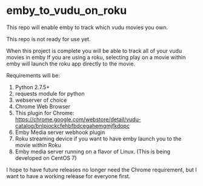 # emby_to_vudu_on_roku
This repo will enable emby to track which vudu movies you own.

This repo is not ready for use yet.

When this project is complete you will be able to track all of your vudu movies in emby
If you are using a roku, selecting play on a movie within emby will launch the roku app directly to the movie.

Requirements will be:
1. Python 2.7.5+
2. requests module for python
3. webserver of choice
4. Chrome Web Browser
5. This plugin for Chrome:
https://chrome.google.com/webstore/detail/vudu-catalog/bnlpiockcfehbfbdcegahemgmjfkdopc
6. Emby Media server webhook plugin
7. Roku streaming device if you want to have emby launch you to the movie within Roku
8. Emby media server running on a flavor of Linux.  (This is being developed on CentOS 7)

I hope to have future releases no longer need the Chrome requirement, but I want to have a working release for everyone first.
